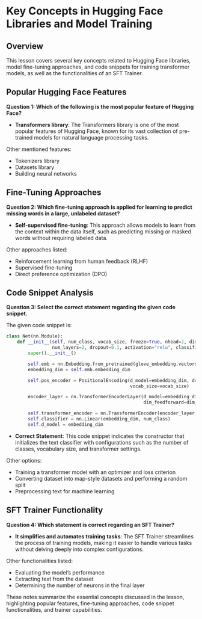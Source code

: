 # Key Concepts in Hugging Face Libraries and Model Training

## Overview

This lesson covers several key concepts related to Hugging Face libraries, model fine-tuning approaches, and code snippets for training transformer models, as well as the functionalities of an SFT Trainer.

## Popular Hugging Face Features

**Question 1: Which of the following is the most popular feature of Hugging Face?**

- **Transformers library**: The Transformers library is one of the most popular features of Hugging Face, known for its vast collection of pre-trained models for natural language processing tasks.

Other mentioned features:

- Tokenizers library
- Datasets library
- Building neural networks

## Fine-Tuning Approaches

**Question 2: Which fine-tuning approach is applied for learning to predict missing words in a large, unlabeled dataset?**

- **Self-supervised fine-tuning**: This approach allows models to learn from the context within the data itself, such as predicting missing or masked words without requiring labeled data.

Other approaches listed:

- Reinforcement learning from human feedback (RLHF)
- Supervised fine-tuning
- Direct preference optimization (DPO)

## Code Snippet Analysis

**Question 3: Select the correct statement regarding the given code snippet.**

The given code snippet is:

```python
class Net(nn.Module):
    def __init__(self, num_class, vocab_size, freeze=True, nhead=2, dim_feedforward=128, \
                 num_layers=2, dropout=0.1, activation="relu", classifier_dropout=0.1):
        super().__init__()

        self.emb = nn.Embedding.from_pretrained(glove_embedding.vectors, freeze=freeze)
        embedding_dim = self.emb.embedding_dim

        self.pos_encoder = PositionalEncoding(d_model=embedding_dim, dropout=dropout,
                                              vocab_size=vocab_size)

        encoder_layer = nn.TransformerEncoderLayer(d_model=embedding_dim, nhead=nhead,
                                                   dim_feedforward=dim_feedforward, dropout=dropout)

        self.transformer_encoder = nn.TransformerEncoder(encoder_layer, num_layers=num_layers)
        self.classifier = nn.Linear(embedding_dim, num_class)
        self.d_model = embedding_dim
```

- **Correct Statement**: This code snippet indicates the constructor that initializes the text classifier with configurations such as the number of classes, vocabulary size, and transformer settings.

Other options:

- Training a transformer model with an optimizer and loss criterion
- Converting dataset into map-style datasets and performing a random split
- Preprocessing text for machine learning

## SFT Trainer Functionality

**Question 4: Which statement is correct regarding an SFT Trainer?**

- **It simplifies and automates training tasks**: The SFT Trainer streamlines the process of training models, making it easier to handle various tasks without delving deeply into complex configurations.

Other functionalities listed:

- Evaluating the model’s performance
- Extracting text from the dataset
- Determining the number of neurons in the final layer

These notes summarize the essential concepts discussed in the lesson, highlighting popular features, fine-tuning approaches, code snippet functionalities, and trainer capabilities.
